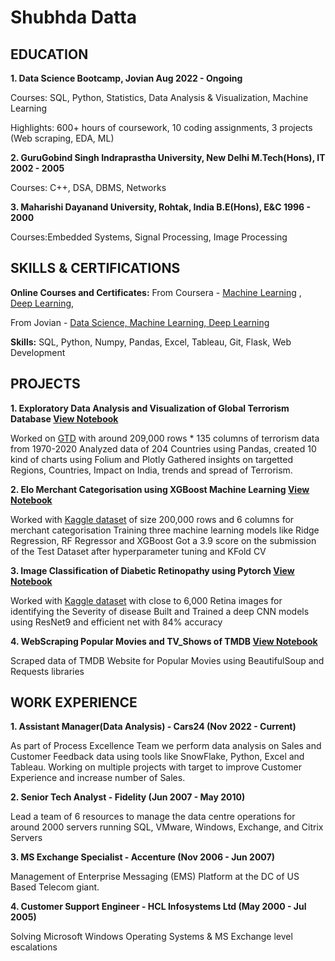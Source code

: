 # Shubhda Datta

## EDUCATION

**1. Data Science Bootcamp, Jovian 			                                                              Aug 2022 - Ongoing**
   
   Courses:  SQL, Python, Statistics, Data Analysis & Visualization, Machine Learning
   
   Highlights: 600+ hours of coursework, 10 coding assignments, 3 projects (Web scraping, EDA, ML)

**2. GuruGobind Singh Indraprastha University, New Delhi   M.Tech(Hons), IT                            2002 - 2005**
   
   Courses: C++, DSA, DBMS, Networks

**3. Maharishi Dayanand University, Rohtak, India     B.E(Hons), E&C                                   1996 - 2000**
   
   Courses:Embedded Systems, Signal Processing, Image Processing

## SKILLS & CERTIFICATIONS

**Online Courses and Certificates:** 
From Coursera - [Machine Learning](https://coursera.org/share/89708e63a63c4063e9d20c7d9da9938e) ,  [Deep Learning](https://coursera.org/share/730a3274cf3bef448558c63ccfc5f248), 

From Jovian - [Data Science, Machine Learning, Deep Learning](https://jovian.com/shubhdak)

**Skills:** SQL, Python, Numpy, Pandas, Excel, Tableau, Git, Flask, Web Development

## PROJECTS 

**1. Exploratory Data Analysis and Visualization of Global Terrorism Database [View Notebook](https://jovian.com/shubhdak/eda-global-terrorism)**

Worked on  [GTD](https://www.start.umd.edu/gtd/) with around 209,000 rows * 135 columns of terrorism data from 1970-2020
Analyzed data of 204 Countries using Pandas, created 10 kind of charts using Folium and Plotly
Gathered insights on targetted Regions, Countries, Impact on India, trends and spread of Terrorism.

**2. Elo Merchant Categorisation using XGBoost Machine Learning [View Notebook](https://colab.research.google.com/drive/1d2tuIb7TzRvqLftSE2Pa8egiOc5nS9FN?usp=sharing)**

Worked with [Kaggle dataset](https://www.kaggle.com/c/elo-merchant-category-recommendation) of size 200,000 rows and 6 columns for merchant categorisation
Training three machine learning models like Ridge Regression, RF Regressor and XGBoost
Got a 3.9 score on the submission of the Test Dataset after hyperparameter tuning and KFold CV

**3. Image Classification of Diabetic Retinopathy using Pytorch [View Notebook](https://colab.research.google.com/drive/1PLCH30sRTriwJs9oWPmFCkt4WCM26_sr?usp=sharing)**

Worked with [Kaggle dataset](https://www.kaggle.com/c/aptos2019-blindness-detection)  with close to 6,000 Retina  images for identifying the Severity of disease
Built and Trained a deep CNN models using ResNet9 and efficient net with 84% accuracy

**4. WebScraping Popular Movies and TV_Shows of TMDB [View Notebook](https://jovian.ai/shubhdak/webscraping-tmdb)**

Scraped data of TMDB Website for Popular Movies using BeautifulSoup and Requests libraries

## WORK EXPERIENCE 

**1. Assistant Manager(Data Analysis) - Cars24                                                                                  (Nov 2022 - Current)**

As part of Process Excellence Team we perform data analysis on Sales and Customer Feedback data using tools like SnowFlake, Python, Excel and Tableau. Working on multiple projects with target to improve Customer Experience and increase number of Sales.

**2. Senior Tech Analyst - Fidelity                                                                                                        (Jun 2007 - May 2010)**

Lead a team of 6 resources to manage the data centre operations for around 2000 servers running SQL, VMware, Windows, Exchange, and Citrix Servers

**3. MS Exchange Specialist - Accenture                                                                                            (Nov 2006 - Jun 2007)**

Management of Enterprise Messaging (EMS) Platform at the DC of US Based Telecom giant.

**4. Customer Support Engineer - HCL Infosystems Ltd                                                                   (May 2000 - Jul 2005)**

Solving Microsoft Windows Operating Systems & MS Exchange level escalations
